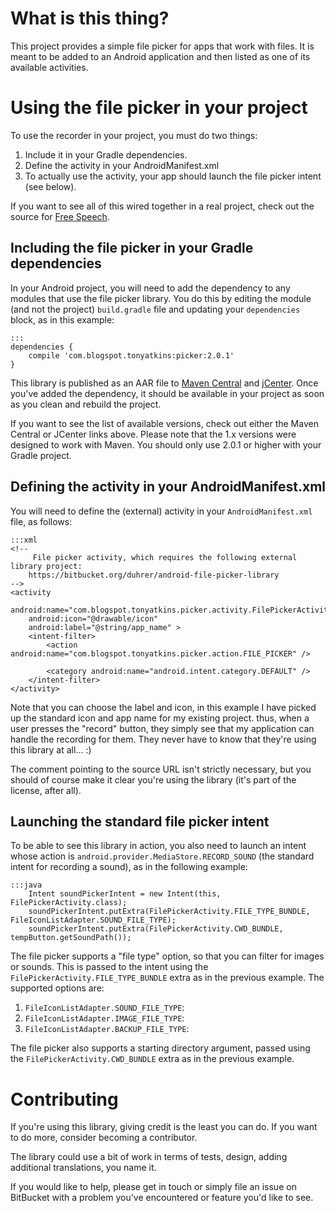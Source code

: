 # What is this thing?

This project provides a simple file picker for apps that work with files.  It is meant to be added to an Android application and then listed as one of its available activities.

# Using the file picker in your project

To use the recorder in your project, you must do two things:

1. Include it in your Gradle dependencies.
2. Define the activity in your AndroidManifest.xml
3. To actually use the activity, your app should launch the file picker intent (see below).

If you want to see all of this wired together in a real project, check out the source for [Free Speech](https://bitbucket.org/duhrer/free-speech-for-android/).

## Including the file picker in your Gradle dependencies

In your Android project, you will need to add the dependency to any modules that use the file picker library.  You do this by editing the module (and not the project) `build.gradle` file and updating your `dependencies` block, as in this example:

    :::
    dependencies {
        compile 'com.blogspot.tonyatkins:picker:2.0.1'
    }

This library is published as an AAR file to [Maven Central](http://search.maven.org/#search%7Cga%7C1%7Ca%3A%22picker%22) and [jCenter](https://bintray.com/bintray/jcenter/com.blogspot.tonyatkins%3Apicker/).  Once you've added the dependency, it should be available in your project as soon as you clean and rebuild the project.

If you want to see the list of available versions, check out either the Maven Central or JCenter links above.  Please note that the 1.x versions were designed to work with Maven.  You should only use 2.0.1 or higher with your Gradle project.

## Defining the activity in your AndroidManifest.xml

You will need to define the (external) activity in your `AndroidManifest.xml` file, as follows:

    :::xml
    <!--
         File picker activity, which requires the following external library project:
        https://bitbucket.org/duhrer/android-file-picker-library
    -->
    <activity
        android:name="com.blogspot.tonyatkins.picker.activity.FilePickerActivity"
        android:icon="@drawable/icon"
        android:label="@string/app_name" >
        <intent-filter>
            <action android:name="com.blogspot.tonyatkins.picker.action.FILE_PICKER" />

            <category android:name="android.intent.category.DEFAULT" />
        </intent-filter>
    </activity>

Note that you can choose the label and icon, in this example I have picked up the standard icon and app name for my existing project.  thus, when a user presses the "record" button, they simply see that my application can handle the recording for them.  They never have to know that they're using this library at all... :)

The comment pointing to the source URL isn't strictly necessary, but you should of course make it clear you're using the library (it's part of the license, after all).

## Launching the standard file picker intent

To be able to see this library in action, you also need to launch an intent whose action is `android.provider.MediaStore.RECORD_SOUND` (the standard intent for recording a sound), as in the following example:

    :::java
		Intent soundPickerIntent = new Intent(this, FilePickerActivity.class);
		soundPickerIntent.putExtra(FilePickerActivity.FILE_TYPE_BUNDLE, FileIconListAdapter.SOUND_FILE_TYPE);
		soundPickerIntent.putExtra(FilePickerActivity.CWD_BUNDLE, tempButton.getSoundPath());

The file picker supports a "file type" option, so that you can filter for images or sounds.  This is passed to the intent using the `FilePickerActivity.FILE_TYPE_BUNDLE` extra as in the previous example.  The supported options are:

1. `FileIconListAdapter.SOUND_FILE_TYPE`:
2. `FileIconListAdapter.IMAGE_FILE_TYPE`:
3. `FileIconListAdapter.BACKUP_FILE_TYPE`:

The file picker also supports a starting directory argument, passed using the `FilePickerActivity.CWD_BUNDLE` extra as in the previous example.

# Contributing

If you're using this library, giving credit is the least you can do.  If you want to do more, consider becoming a contributor.

The library could use a bit of work in terms of tests, design, adding additional translations, you name it.

If you would like to help, please get in touch or simply file an issue on BitBucket with a problem you've encountered or feature you'd like to see.
